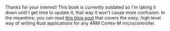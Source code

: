 Thanks for your interest! This book is currently outdated so I'm taking it down
until I get time to update it; that way it won't cause more confusion. In the
meantime, you can read [this blog post] that covers the *easy*, high level way
of writing Rust applications for any ARM Cortex-M microcontroller.

[this blog post]: http://blog.japaric.io/quickstart/

<!-- # Peripherals -->

<!-- Overview of other common peripherals: -->

<!-- - USART/UART/Serial -->
<!-- - SPI -->
<!-- - I2C -->
<!-- - GPIO -->
<!-- - Timers + PWM -->
<!-- - ADC -->
<!-- - DAC -->
